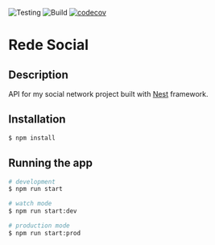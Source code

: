 ![Testing](https://github.com/deiveria/rede-social/actions/workflows/testing.yml/badge.svg)
![Build](https://github.com/deiveria/rede-social/actions/workflows/build.yml/badge.svg)
[![codecov](https://codecov.io/gh/deiveria/rede-social/branch/main/graph/badge.svg?token=3SB7NVR01M)](https://codecov.io/gh/deiveria/rede-social)
# Rede Social

## Description

API for my social network project built with [Nest](https://github.com/nestjs/nest) framework.

## Installation

```bash
$ npm install
```

## Running the app

```bash
# development
$ npm run start

# watch mode
$ npm run start:dev

# production mode
$ npm run start:prod
```
